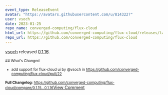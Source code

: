 ```yaml
---
event_type: ReleaseEvent
avatar: "https://avatars.githubusercontent.com/u/814322?"
user: vsoch
date: 2023-01-25
repo_name: converged-computing/flux-cloud
html_url: https://github.com/converged-computing/flux-cloud/releases/tag/0.1.16
repo_url: https://github.com/converged-computing/flux-cloud
---
```


<a href='https://github.com/vsoch' target='_blank'>vsoch</a> released <a href='https://github.com/converged-computing/flux-cloud/releases/tag/0.1.16' target='_blank'>0.1.16</a>.

<small>## What's Changed
* add support for flux-cloud ui by @vsoch in https://github.com/converged-computing/flux-cloud/pull/22

**Full Changelog**: https://github.com/converged-computing/flux-cloud/compare/0.1.15...0.1.16</small><a href='https://github.com/converged-computing/flux-cloud/releases/tag/0.1.16' target='_blank'>View Comment</a>